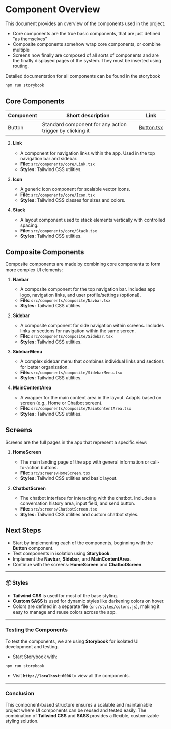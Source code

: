 # Component Overview

This document provides an overview of the components used in the project.
- Core components are the true basic components, that are just defined "as themselves"
- Composite components somehow wrap core components, or combine multiple
- Screens now finally are composed of all sorts of components and are the finally displayed pages of the system. They must be inserted using routing.

Detailed documentation for all components can be found in the storybook
```bash
npm run storybook
```

## **Core Components**

| Component | Short description                                        | Link                                                   |
|-----------|----------------------------------------------------------|--------------------------------------------------------|
| Button    | Standard component for any action trigger by clicking it | [Button.tsx](../src/components/core/button/Button.tsx) |


2. **Link**
   - A component for navigation links within the app. Used in the top navigation bar and sidebar.
   - **File:** `src/components/core/Link.tsx`
   - **Styles:** Tailwind CSS utilities.

3. **Icon**
   - A generic icon component for scalable vector icons.
   - **File:** `src/components/core/Icon.tsx`
   - **Styles:** Tailwind CSS classes for sizes and colors.

4. **Stack**
   - A layout component used to stack elements vertically with controlled spacing.
   - **File:** `src/components/core/Stack.tsx`
   - **Styles:** Tailwind CSS utilities.

## **Composite Components**

Composite components are made by combining core components to form more complex UI elements:

1. **Navbar**
   - A composite component for the top navigation bar. Includes app logo, navigation links, and user profile/settings (optional).
   - **File:** `src/components/composite/Navbar.tsx`
   - **Styles:** Tailwind CSS utilities.

2. **Sidebar**
   - A composite component for side navigation within screens. Includes links or sections for navigation within the same screen.
   - **File:** `src/components/composite/Sidebar.tsx`
   - **Styles:** Tailwind CSS utilities.

3. **SidebarMenu**
   - A complex sidebar menu that combines individual links and sections for better organization.
   - **File:** `src/components/composite/SidebarMenu.tsx`
   - **Styles:** Tailwind CSS utilities.

4. **MainContentArea**
   - A wrapper for the main content area in the layout. Adapts based on screen (e.g., Home or Chatbot screen).
   - **File:** `src/components/composite/MainContentArea.tsx`
   - **Styles:** Tailwind CSS utilities.

## **Screens**

Screens are the full pages in the app that represent a specific view:

1. **HomeScreen**
   - The main landing page of the app with general information or call-to-action buttons.
   - **File:** `src/screens/HomeScreen.tsx`
   - **Styles:** Tailwind CSS utilities and basic layout.

2. **ChatbotScreen**
   - The chatbot interface for interacting with the chatbot. Includes a conversation history area, input field, and send button.
   - **File:** `src/screens/ChatbotScreen.tsx`
   - **Styles:** Tailwind CSS utilities and custom chatbot styles.

## **Next Steps**
- Start by implementing each of the components, beginning with the **Button** component.
- Test components in isolation using **Storybook**.
- Implement the **Navbar**, **Sidebar**, and **MainContentArea**.
- Continue with the screens: **HomeScreen** and **ChatbotScreen**.

---

### 📦 **Styles**

- **Tailwind CSS** is used for most of the base styling.
- **Custom SASS** is used for dynamic styles like darkening colors on hover.
- Colors are defined in a separate file (`src/styles/colors.js`), making it easy to manage and reuse colors across the app.

---

### **Testing the Components**

To test the components, we are using **Storybook** for isolated UI development and testing.
- Start Storybook with:
```bash
npm run storybook
```
- Visit **`http://localhost:6006`** to view all the components.

---

### **Conclusion**
This component-based structure ensures a scalable and maintainable project where UI components can be reused and tested easily. The combination of **Tailwind CSS** and **SASS** provides a flexible, customizable styling solution.

